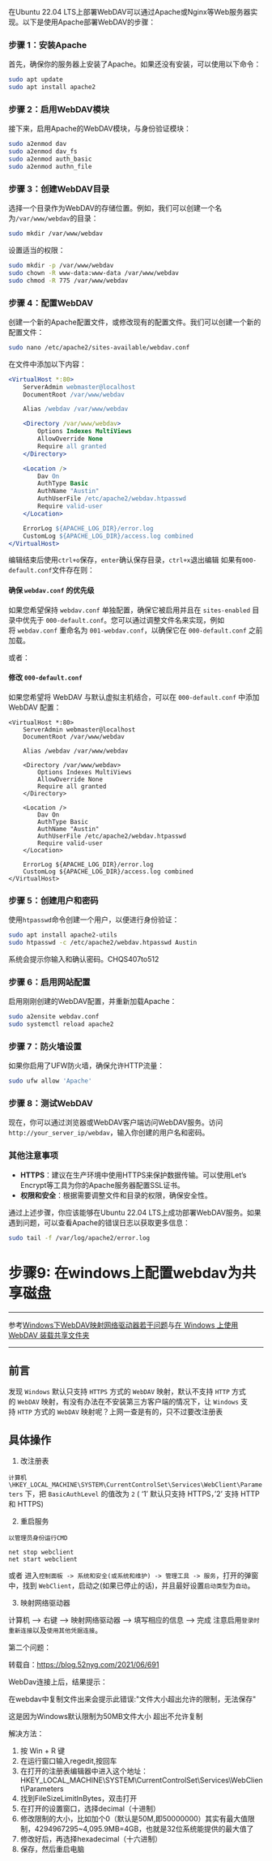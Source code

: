 
在Ubuntu 22.04 LTS上部署WebDAV可以通过Apache或Nginx等Web服务器实现。以下是使用Apache部署WebDAV的步骤：

### 步骤 1：安装Apache

首先，确保你的服务器上安装了Apache。如果还没有安装，可以使用以下命令：

```bash
sudo apt update
sudo apt install apache2
```

### 步骤 2：启用WebDAV模块

接下来，启用Apache的WebDAV模块，与身份验证模块：

```bash
sudo a2enmod dav
sudo a2enmod dav_fs
sudo a2enmod auth_basic 
sudo a2enmod authn_file
```

### 步骤 3：创建WebDAV目录

选择一个目录作为WebDAV的存储位置。例如，我们可以创建一个名为`/var/www/webdav`的目录：

```bash
sudo mkdir /var/www/webdav
```

设置适当的权限：

```bash
sudo mkdir -p /var/www/webdav
sudo chown -R www-data:www-data /var/www/webdav
sudo chmod -R 775 /var/www/webdav
```

### 步骤 4：配置WebDAV

创建一个新的Apache配置文件，或修改现有的配置文件。我们可以创建一个新的配置文件：

```bash
sudo nano /etc/apache2/sites-available/webdav.conf
```

在文件中添加以下内容：

```apache
<VirtualHost *:80>
    ServerAdmin webmaster@localhost
    DocumentRoot /var/www/webdav

    Alias /webdav /var/www/webdav

    <Directory /var/www/webdav>
        Options Indexes MultiViews
        AllowOverride None
        Require all granted
    </Directory>

    <Location />
        Dav On
        AuthType Basic
        AuthName "Austin"
        AuthUserFile /etc/apache2/webdav.htpasswd
        Require valid-user
    </Location>

    ErrorLog ${APACHE_LOG_DIR}/error.log
    CustomLog ${APACHE_LOG_DIR}/access.log combined
</VirtualHost>
```
编辑结束后使用`ctrl+o`保存，`enter`确认保存目录，`ctrl+x`退出编辑
如果有`000-default.conf`文件存在则：
#### 确保 `webdav.conf` 的优先级

如果您希望保持 `webdav.conf` 单独配置，确保它被启用并且在 `sites-enabled` 目录中优先于 `000-default.conf`。您可以通过调整文件名来实现，例如将 `webdav.conf` 重命名为 `001-webdav.conf`，以确保它在 `000-default.conf` 之前加载。

或者：
#### 修改 `000-default.conf`

如果您希望将 WebDAV 与默认虚拟主机结合，可以在 `000-default.conf` 中添加 WebDAV 配置：

```
<VirtualHost *:80>
    ServerAdmin webmaster@localhost
    DocumentRoot /var/www/webdav

    Alias /webdav /var/www/webdav

    <Directory /var/www/webdav>
        Options Indexes MultiViews
        AllowOverride None
        Require all granted
    </Directory>

    <Location />
        Dav On
        AuthType Basic
        AuthName "Austin"
        AuthUserFile /etc/apache2/webdav.htpasswd
        Require valid-user
    </Location>

    ErrorLog ${APACHE_LOG_DIR}/error.log
    CustomLog ${APACHE_LOG_DIR}/access.log combined
</VirtualHost>
```
### 步骤 5：创建用户和密码

使用`htpasswd`命令创建一个用户，以便进行身份验证：

```bash
sudo apt install apache2-utils
sudo htpasswd -c /etc/apache2/webdav.htpasswd Austin
```

系统会提示你输入和确认密码。CHQS407to512

### 步骤 6：启用网站配置

启用刚刚创建的WebDAV配置，并重新加载Apache：

```bash
sudo a2ensite webdav.conf
sudo systemctl reload apache2
```

### 步骤 7：防火墙设置

如果你启用了UFW防火墙，确保允许HTTP流量：

```bash
sudo ufw allow 'Apache'
```

### 步骤 8：测试WebDAV

现在，你可以通过浏览器或WebDAV客户端访问WebDAV服务。访问`http://your_server_ip/webdav`，输入你创建的用户名和密码。

### 其他注意事项

- **HTTPS**：建议在生产环境中使用HTTPS来保护数据传输。可以使用Let’s Encrypt等工具为你的Apache服务器配置SSL证书。
- **权限和安全**：根据需要调整文件和目录的权限，确保安全性。

通过上述步骤，你应该能够在Ubuntu 22.04 LTS上成功部署WebDAV服务。如果遇到问题，可以查看Apache的错误日志以获取更多信息：

```bash
sudo tail -f /var/log/apache2/error.log
```

# 步骤9: 在windows上配置webdav为共享磁盘
****
参考[Windows下WebDAV映射网络驱动器若干问题](https://www.cnblogs.com/qianjiashi/p/15704595.html "发布于 2021-12-18 11:04")与[在 Windows 上使用 WebDAV 装载共享文件夹](https://docs.qnap.com/operating-system/qts/4.5.x/zh-cn/GUID-31D5B05F-F29E-4D61-9758-C8CF839C14FD.html)
****
## 前言

发现 `Windows` 默认只支持 `HTTPS` 方式的 `WebDAV` 映射，默认不支持 `HTTP` 方式的 `WebDAV` 映射，有没有办法在不安装第三方客户端的情况下，让 `Windows` 支持 `HTTP` 方式的 `WebDAV` 映射呢？上网一查是有的，只不过要改注册表

## 具体操作

1. 改注册表

`计算机\HKEY_LOCAL_MACHINE\SYSTEM\CurrentControlSet\Services\WebClient\Parameters` 下，把 `BasicAuthLevel` 的值改为 `2` ( ‘1’ 默认只支持 HTTPS，’2’ 支持 HTTP 和 HTTPS)

2. 重启服务

`以管理员身份运行CMD`

```dos
net stop webclient 
net start webclient
```

或者
进入`控制面板 -> 系统和安全(或系统和维护) -> 管理工具 -> 服务`，打开的弹窗中，找到 `WebClient`，启动之(如果已停止的话)，并且最好设置`启动类型`为`自动`。

3. 映射网络驱动器

计算机 –> 右键 –> 映射网络驱动器 –> 填写相应的信息 –> 完成
注意启用`登录时重新连接`以及`使用其他凭据连接`。

第二个问题：

转载自：https://blog.52nyg.com/2021/06/691

WebDav连接上后，结果提示：

在webdav中复制文件出来会提示此错误:"文件大小超出允许的限制，无法保存"

这是因为Windows默认限制为50MB文件大小 超出不允许复制

解决方法：  
1. 按 Win + R 键  
2. 在运行窗口输入regedit,按回车  
3. 在打开的注册表编辑器中进入这个地址：HKEY_LOCAL_MACHINE\SYSTEM\CurrentControlSet\Services\WebClient\Parameters  
4. 找到FileSizeLimitInBytes，双击打开  
5. 在打开的设置窗口，选择decimal（十进制）  
6. 修改限制的大小，比如加个0（默认是50M,即50000000）其实有最大值限制，4294967295~4,095.9MB=4GB，也就是32位系统能提供的最大值了
7. 修改好后，再选择hexadecimal（十六进制）  
8. 保存，然后重启电脑